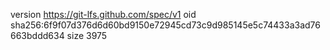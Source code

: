 version https://git-lfs.github.com/spec/v1
oid sha256:6f9f07d376d6d60bd9150e72945cd73c9d985145e5c74433a3ad76663bddd634
size 3975
